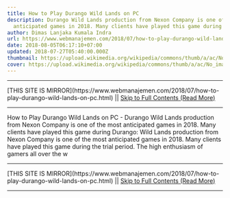 ```yaml
---
title: How to Play Durango Wild Lands on PC
description: Durango Wild Lands production from Nexon Company is one of the most
  anticipated games in 2018. Many clients have played this game during
author: Dimas Lanjaka Kumala Indra
url: https://www.webmanajemen.com/2018/07/how-to-play-durango-wild-lands-on-pc.html
date: 2018-08-05T06:17:10+07:00
updated: 2018-07-27T05:40:00.000Z
thumbnail: https://upload.wikimedia.org/wikipedia/commons/thumb/a/ac/No_image_available.svg/2048px-No_image_available.svg.png
cover: https://upload.wikimedia.org/wikipedia/commons/thumb/a/ac/No_image_available.svg/2048px-No_image_available.svg.png
---
```


<hr/> [THIS SITE IS MIRROR](https://www.webmanajemen.com/2018/07/how-to-play-durango-wild-lands-on-pc.html) || <a href="https://www.webmanajemen.com/2018/07/how-to-play-durango-wild-lands-on-pc.html" rel="follow" class="button" id="read-more">Skip to Full Contents (Read More)</a> <hr/> How to Play Durango Wild Lands on PC - Durango Wild Lands production from Nexon Company is one of the most anticipated games in 2018. Many clients have played this game during Durango: Wild Lands production from Nexon Company is one of the most anticipated games in 2018. Many clients have played this game during the trial period. The high enthusiasm of gamers all over the w <hr/> [THIS SITE IS MIRROR](https://www.webmanajemen.com/2018/07/how-to-play-durango-wild-lands-on-pc.html) || <a href="https://www.webmanajemen.com/2018/07/how-to-play-durango-wild-lands-on-pc.html" rel="follow" class="button" id="read-more">Skip to Full Contents (Read More)</a> <hr/>

<script>
    if (location.host.includes('dimaslanjaka12')) {
      location.replace('https://www.webmanajemen.com/2018/07/how-to-play-durango-wild-lands-on-pc.html');
    }
  </script>